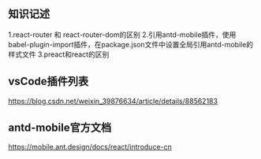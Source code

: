 ## 知识记述
1.react-router 和 react-router-dom的区别
2.引用antd-mobile插件，使用babel-plugin-import插件，在package.json文件中设置全局引用antd-mobile的样式文件
3.preact和react的区别

## vsCode插件列表
https://blog.csdn.net/weixin_39876634/article/details/88562183

## antd-mobile官方文档
https://mobile.ant.design/docs/react/introduce-cn